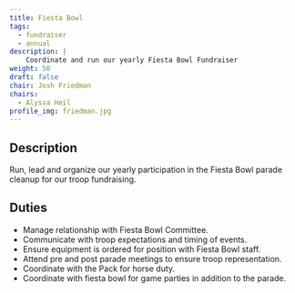 ```yaml
---
title: Fiesta Bowl
tags:
  - fundraiser
  - annual
description: |
    Coordinate and run our yearly Fiesta Bowl Fundraiser
weight: 50
draft: false
chair: Josh Friedman
chairs:
  - Alyssa Heil
profile_img: friedman.jpg
---
```


## Description

Run, lead and organize our yearly participation in the Fiesta Bowl parade cleanup for our troop fundraising.

## Duties

- Manage relationship with Fiesta Bowl Committee.
- Communicate with troop expectations and timing of events.
- Ensure equipment is ordered for position with Fiesta Bowl staff.
- Attend pre and post parade meetings to ensure troop representation.
- Coordinate with the Pack for horse duty.
- Coordinate with fiesta bowl for game parties in addition to the parade.
